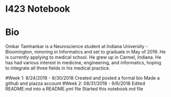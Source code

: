 # I423 Notebook

# Bio
Omkar Tamhankar is a Neuroscience student at Indiana University - Bloomington, minoring in Informatics and set to graduate in May of 2019. He is currently applying to medical school. He grew up in Carmel, Indiana. He has had various interest in medicine, engineering, and informatics, hoping to integrate all three fields in his medical practice.

#Week 1: 8/24/2018 - 8/30/2018
  Created and posted a formal bio
  Made a github and piazza account
#Week 2: 08/31/2018 - 9/6/2018
  Edited README.md into a README.yml file
  Started this notebook.md file
